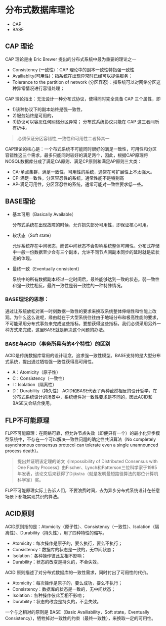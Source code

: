 # 分布式数据库理论
- CAP
- BASE
## CAP 理论
CAP 理论是由 Eric Brewer 提出的分布式系统中最为重要的理论之一
- Consistency (一致性)：CAP 理论中的副本一致性特指强一致性
- Availiablity(可用性)：指系统在出现异常时已经可以提供服务；
- Tolerance to the partition of network (分区容忍)：指系统可以对网络分区这种异常情况进行容错处理；

CAP 理论指出：无法设计一种分布式协议，使得同时完全具备 CAP 三个属性，即 
- 1)该种协议下的副本始终是强一致性，
- 2)服务始终是可用的，
- 3)协议可以容忍任何网络分区异常；
分布式系统协议只能在 CAP 这三者间所有折中。
> 必须保证分区容错性,一致性和可用性二者择其一


CAP理论的核心是：一个布式系统不可能同时很好的满足一致性，可用性和分区容错性这三个需求，最多只能同时较好的满足两个，因此，根据CAP原理将NOSQL数据库分成了满足CA原则、满足CP原则和满足AP原则三大类：
- CA-单点集群，满足一致性，可用性的系统，通常在可扩展性上不太强大。
- CP-满足一致性，分区容忍性的系统，通常性能不是特别高
- AP-满足可用性，分区容忍性的系统，通常可能对一致性要求低一些。


## BASE理论
- 基本可用（Basically Available）

	分布式系统在出现故障的时候，允许损失部分可用性，即保证核心可用。

- 	软状态（Soft state）

    允许系统存在中间状态，而该中间状态不会影响系统整体可用性。分布式存储中一般一份数据至少会有三个副本，允许不同节点间副本同步的延时就是软状态的体现。
    
- 最终一致（Eventually consistent）
    
    系统中的所有数据副本经过一定时间后，最终能够达到一致的状态。弱一致性和强一致性相反，最终一致性是弱一致性的一种特殊情况。
### BASE理论的思想：
通过让系统放松对某一时刻数据一致性的要求来换取系统整体伸缩性和性能上改观。为什么这么说呢，缘由就在于大型系统往往由于地域分布和极高性能的要求，不可能采用分布式事务来完成这些指标，要想获得这些指标，我们必须采用另外一种方式来完成，这里BASE就是解决这个问题的办法。
###	BASE与ACID（事务所具有的4个特性）的区别
ACID是传统数据库常用的设计理念，追求强一致性模型。BASE支持的是大型分布式系统，提出通过牺牲强一致性获得高可用性。
- A：Atomicity（原子性）
- C：Consistency（一致性）
- I：Isolation（隔离性）
- D：Durability（持久性）
ACID和BASE代表了两种截然相反的设计哲学，在分布式系统设计的场景中，系统组件对一致性要求是不同的，因此ACID和BASE又会结合使用。

## FLP不可能原理
FLP不可能原理：在网络可靠，但允许节点失效（即便只有一个）的最小化异步模型系统中，不存在一个可以解决一致性问题的确定性共识算法（No completely asynchronous consensus protocol can tolerate even a single unannounced process death）。
 
> 提出并证明该定理的论文《Impossibility of Distributed Consensus with One Faulty Process》由Fischer、Lynch和Patterson三位科学家于1985年发表，该论文后来获得了Dijkstra（就是发明最短路径算法的那位计算机科学家）奖。
 
FLP不可能原理实际上告诉人们，不要浪费时间，去为异步分布式系统设计在任意场景下都能实现共识的算法。
 

## ACID原则
ACID原则指的是：Atomicity（原子性）、Consistency（一致性）、Isolation（隔离性）、Durability（持久性），用了四种特性的缩写。
- Atomicity：每次操作是原子的，要么执行，要么不执行；
- Consistency：数据库的状态是一致的，无中间状态；
- Isolation：各种操作彼此互相不影响；
- Durability：状态的改变是持久的，不会失效。

ACID 原则描述了对分布式数据库的一致性需求，同时付出了可用性的代价。
 
- Atomicity：每次操作是原子的，要么成功，要么不执行；
- Consistency：数据库的状态是一致的，无中间状态；
- Isolation：各种操作彼此互相不影响；
- Durability：状态的改变是持久的，不会失效。
 
一个与之相对的原则是 BASE（Basic Availiability，Soft state，Eventually Consistency），牺牲掉对一致性的约束（最终一致性），来换取一定的可用性。
